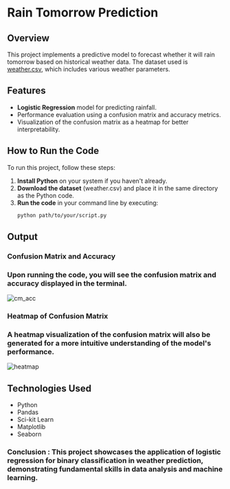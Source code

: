 # Rain Tomorrow Prediction

## Overview
This project implements a predictive model to forecast whether it will rain tomorrow based on historical weather data. The dataset used is [weather.csv](https://www.kaggle.com/datasets/zaraavagyan/weathercsv), which includes various weather parameters.

## Features
- **Logistic Regression** model for predicting rainfall.
- Performance evaluation using a confusion matrix and accuracy metrics.
- Visualization of the confusion matrix as a heatmap for better interpretability.

## How to Run the Code
To run this project, follow these steps:

1. **Install Python** on your system if you haven't already.
2. **Download the dataset** (weather.csv) and place it in the same directory as the Python code.
3. **Run the code** in your command line by executing:
   ```bash
   python path/to/your/script.py
## Output
### Confusion Matrix and Accuracy
### Upon running the code, you will see the confusion matrix and accuracy displayed in the terminal.
![cm_acc](https://github.com/Tanya-Rawat/RainTomorrow-Prediction/assets/85443493/09aa0463-3a48-4ef0-9733-6cbdc2571594)

### Heatmap of Confusion Matrix
### A heatmap visualization of the confusion matrix will also be generated for a more intuitive understanding of the model's performance.
![heatmap](https://github.com/Tanya-Rawat/RainTomorrow-Prediction/assets/85443493/fb7b6f2a-13dc-4c79-9bfb-7f13875e93f8)

## Technologies Used
- Python
- Pandas
- Sci-kit Learn
- Matplotlib
- Seaborn

### Conclusion : This project showcases the application of logistic regression for binary classification in weather prediction, demonstrating fundamental skills in data analysis and machine learning.
